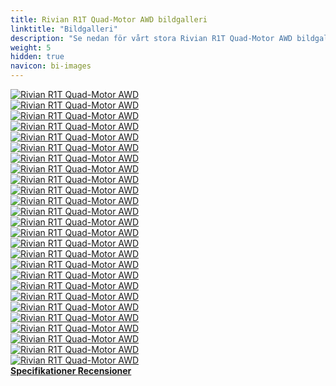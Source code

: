 ```yaml
---
title: Rivian R1T Quad-Motor AWD bildgalleri
linktitle: "Bildgalleri"
description: "Se nedan för vårt stora Rivian R1T Quad-Motor AWD bildgalleri. Klicka på bilderna för högupplösta versioner."
weight: 5
hidden: true
navicon: bi-images
---
```

<!-- markdownlint-disable MD033 -->
<div class="row" id ="my-gallery">
	<div class="pswp-grid-item col-6 col-md-4">
		<a href="https://media.evkx.net/multimedia/models/rivian/r1/r1t_quad-motor_awd/charging_1.jpg"
data-pswp-src="https://media.evkx.net/multimedia/models/rivian/r1/r1t_quad-motor_awd/charging_1.jpg"
data-pswp-width="2048"
data-pswp-height="1280" 
target="_blank">
			<img src="https://media.evkx.net/multimedia/models/rivian/r1/r1t_quad-motor_awd/charging_1_xst.jpg" alt="Rivian R1T Quad-Motor AWD" class="img-fluid " />
		</a>
	</div>
	<div class="pswp-grid-item col-6 col-md-4">
		<a href="https://media.evkx.net/multimedia/models/rivian/r1/r1t_quad-motor_awd/charging_2.jpg"
data-pswp-src="https://media.evkx.net/multimedia/models/rivian/r1/r1t_quad-motor_awd/charging_2.jpg"
data-pswp-width="2880"
data-pswp-height="1920" 
target="_blank">
			<img src="https://media.evkx.net/multimedia/models/rivian/r1/r1t_quad-motor_awd/charging_2_xst.jpg" alt="Rivian R1T Quad-Motor AWD" class="img-fluid " />
		</a>
	</div>
	<div class="pswp-grid-item col-6 col-md-4">
		<a href="https://media.evkx.net/multimedia/models/rivian/r1/r1t_quad-motor_awd/exterior_1.jpg"
data-pswp-src="https://media.evkx.net/multimedia/models/rivian/r1/r1t_quad-motor_awd/exterior_1.jpg"
data-pswp-width="2100"
data-pswp-height="1400" 
target="_blank">
			<img src="https://media.evkx.net/multimedia/models/rivian/r1/r1t_quad-motor_awd/exterior_1_xst.jpg" alt="Rivian R1T Quad-Motor AWD" class="img-fluid " />
		</a>
	</div>
	<div class="pswp-grid-item col-6 col-md-4">
		<a href="https://media.evkx.net/multimedia/models/rivian/r1/r1t_quad-motor_awd/exterior_10.jpg"
data-pswp-src="https://media.evkx.net/multimedia/models/rivian/r1/r1t_quad-motor_awd/exterior_10.jpg"
data-pswp-width="2100"
data-pswp-height="1400" 
target="_blank">
			<img src="https://media.evkx.net/multimedia/models/rivian/r1/r1t_quad-motor_awd/exterior_10_xst.jpg" alt="Rivian R1T Quad-Motor AWD" class="img-fluid " />
		</a>
	</div>
	<div class="pswp-grid-item col-6 col-md-4">
		<a href="https://media.evkx.net/multimedia/models/rivian/r1/r1t_quad-motor_awd/exterior_11.jpg"
data-pswp-src="https://media.evkx.net/multimedia/models/rivian/r1/r1t_quad-motor_awd/exterior_11.jpg"
data-pswp-width="1697"
data-pswp-height="1060" 
target="_blank">
			<img src="https://media.evkx.net/multimedia/models/rivian/r1/r1t_quad-motor_awd/exterior_11_xst.jpg" alt="Rivian R1T Quad-Motor AWD" class="img-fluid " />
		</a>
	</div>
	<div class="pswp-grid-item col-6 col-md-4">
		<a href="https://media.evkx.net/multimedia/models/rivian/r1/r1t_quad-motor_awd/exterior_12.jpg"
data-pswp-src="https://media.evkx.net/multimedia/models/rivian/r1/r1t_quad-motor_awd/exterior_12.jpg"
data-pswp-width="2880"
data-pswp-height="1920" 
target="_blank">
			<img src="https://media.evkx.net/multimedia/models/rivian/r1/r1t_quad-motor_awd/exterior_12_xst.jpg" alt="Rivian R1T Quad-Motor AWD" class="img-fluid " />
		</a>
	</div>
	<div class="pswp-grid-item col-6 col-md-4">
		<a href="https://media.evkx.net/multimedia/models/rivian/r1/r1t_quad-motor_awd/exterior_13.jpg"
data-pswp-src="https://media.evkx.net/multimedia/models/rivian/r1/r1t_quad-motor_awd/exterior_13.jpg"
data-pswp-width="2880"
data-pswp-height="1920" 
target="_blank">
			<img src="https://media.evkx.net/multimedia/models/rivian/r1/r1t_quad-motor_awd/exterior_13_xst.jpg" alt="Rivian R1T Quad-Motor AWD" class="img-fluid " />
		</a>
	</div>
	<div class="pswp-grid-item col-6 col-md-4">
		<a href="https://media.evkx.net/multimedia/models/rivian/r1/r1t_quad-motor_awd/exterior_14.jpg"
data-pswp-src="https://media.evkx.net/multimedia/models/rivian/r1/r1t_quad-motor_awd/exterior_14.jpg"
data-pswp-width="2880"
data-pswp-height="1920" 
target="_blank">
			<img src="https://media.evkx.net/multimedia/models/rivian/r1/r1t_quad-motor_awd/exterior_14_xst.jpg" alt="Rivian R1T Quad-Motor AWD" class="img-fluid " />
		</a>
	</div>
	<div class="pswp-grid-item col-6 col-md-4">
		<a href="https://media.evkx.net/multimedia/models/rivian/r1/r1t_quad-motor_awd/exterior_15.jpg"
data-pswp-src="https://media.evkx.net/multimedia/models/rivian/r1/r1t_quad-motor_awd/exterior_15.jpg"
data-pswp-width="2880"
data-pswp-height="1920" 
target="_blank">
			<img src="https://media.evkx.net/multimedia/models/rivian/r1/r1t_quad-motor_awd/exterior_15_xst.jpg" alt="Rivian R1T Quad-Motor AWD" class="img-fluid " />
		</a>
	</div>
	<div class="pswp-grid-item col-6 col-md-4">
		<a href="https://media.evkx.net/multimedia/models/rivian/r1/r1t_quad-motor_awd/exterior_2.jpg"
data-pswp-src="https://media.evkx.net/multimedia/models/rivian/r1/r1t_quad-motor_awd/exterior_2.jpg"
data-pswp-width="2100"
data-pswp-height="1400" 
target="_blank">
			<img src="https://media.evkx.net/multimedia/models/rivian/r1/r1t_quad-motor_awd/exterior_2_xst.jpg" alt="Rivian R1T Quad-Motor AWD" class="img-fluid " />
		</a>
	</div>
	<div class="pswp-grid-item col-6 col-md-4">
		<a href="https://media.evkx.net/multimedia/models/rivian/r1/r1t_quad-motor_awd/exterior_3.jpg"
data-pswp-src="https://media.evkx.net/multimedia/models/rivian/r1/r1t_quad-motor_awd/exterior_3.jpg"
data-pswp-width="2100"
data-pswp-height="1400" 
target="_blank">
			<img src="https://media.evkx.net/multimedia/models/rivian/r1/r1t_quad-motor_awd/exterior_3_xst.jpg" alt="Rivian R1T Quad-Motor AWD" class="img-fluid " />
		</a>
	</div>
	<div class="pswp-grid-item col-6 col-md-4">
		<a href="https://media.evkx.net/multimedia/models/rivian/r1/r1t_quad-motor_awd/exterior_4.jpg"
data-pswp-src="https://media.evkx.net/multimedia/models/rivian/r1/r1t_quad-motor_awd/exterior_4.jpg"
data-pswp-width="2100"
data-pswp-height="1400" 
target="_blank">
			<img src="https://media.evkx.net/multimedia/models/rivian/r1/r1t_quad-motor_awd/exterior_4_xst.jpg" alt="Rivian R1T Quad-Motor AWD" class="img-fluid " />
		</a>
	</div>
	<div class="pswp-grid-item col-6 col-md-4">
		<a href="https://media.evkx.net/multimedia/models/rivian/r1/r1t_quad-motor_awd/exterior_5.jpg"
data-pswp-src="https://media.evkx.net/multimedia/models/rivian/r1/r1t_quad-motor_awd/exterior_5.jpg"
data-pswp-width="2100"
data-pswp-height="1400" 
target="_blank">
			<img src="https://media.evkx.net/multimedia/models/rivian/r1/r1t_quad-motor_awd/exterior_5_xst.jpg" alt="Rivian R1T Quad-Motor AWD" class="img-fluid " />
		</a>
	</div>
	<div class="pswp-grid-item col-6 col-md-4">
		<a href="https://media.evkx.net/multimedia/models/rivian/r1/r1t_quad-motor_awd/exterior_6.jpg"
data-pswp-src="https://media.evkx.net/multimedia/models/rivian/r1/r1t_quad-motor_awd/exterior_6.jpg"
data-pswp-width="2100"
data-pswp-height="1400" 
target="_blank">
			<img src="https://media.evkx.net/multimedia/models/rivian/r1/r1t_quad-motor_awd/exterior_6_xst.jpg" alt="Rivian R1T Quad-Motor AWD" class="img-fluid " />
		</a>
	</div>
	<div class="pswp-grid-item col-6 col-md-4">
		<a href="https://media.evkx.net/multimedia/models/rivian/r1/r1t_quad-motor_awd/exterior_7.jpg"
data-pswp-src="https://media.evkx.net/multimedia/models/rivian/r1/r1t_quad-motor_awd/exterior_7.jpg"
data-pswp-width="2100"
data-pswp-height="1400" 
target="_blank">
			<img src="https://media.evkx.net/multimedia/models/rivian/r1/r1t_quad-motor_awd/exterior_7_xst.jpg" alt="Rivian R1T Quad-Motor AWD" class="img-fluid " />
		</a>
	</div>
	<div class="pswp-grid-item col-6 col-md-4">
		<a href="https://media.evkx.net/multimedia/models/rivian/r1/r1t_quad-motor_awd/exterior_8.jpg"
data-pswp-src="https://media.evkx.net/multimedia/models/rivian/r1/r1t_quad-motor_awd/exterior_8.jpg"
data-pswp-width="2100"
data-pswp-height="1400" 
target="_blank">
			<img src="https://media.evkx.net/multimedia/models/rivian/r1/r1t_quad-motor_awd/exterior_8_xst.jpg" alt="Rivian R1T Quad-Motor AWD" class="img-fluid " />
		</a>
	</div>
	<div class="pswp-grid-item col-6 col-md-4">
		<a href="https://media.evkx.net/multimedia/models/rivian/r1/r1t_quad-motor_awd/exterior_9.jpg"
data-pswp-src="https://media.evkx.net/multimedia/models/rivian/r1/r1t_quad-motor_awd/exterior_9.jpg"
data-pswp-width="2100"
data-pswp-height="1349" 
target="_blank">
			<img src="https://media.evkx.net/multimedia/models/rivian/r1/r1t_quad-motor_awd/exterior_9_xst.jpg" alt="Rivian R1T Quad-Motor AWD" class="img-fluid " />
		</a>
	</div>
	<div class="pswp-grid-item col-6 col-md-4">
		<a href="https://media.evkx.net/multimedia/models/rivian/r1/r1t_quad-motor_awd/frunk_1.jpg"
data-pswp-src="https://media.evkx.net/multimedia/models/rivian/r1/r1t_quad-motor_awd/frunk_1.jpg"
data-pswp-width="2880"
data-pswp-height="1920" 
target="_blank">
			<img src="https://media.evkx.net/multimedia/models/rivian/r1/r1t_quad-motor_awd/frunk_1_xst.jpg" alt="Rivian R1T Quad-Motor AWD" class="img-fluid " />
		</a>
	</div>
	<div class="pswp-grid-item col-6 col-md-4">
		<a href="https://media.evkx.net/multimedia/models/rivian/r1/r1t_quad-motor_awd/headlights_1.jpg"
data-pswp-src="https://media.evkx.net/multimedia/models/rivian/r1/r1t_quad-motor_awd/headlights_1.jpg"
data-pswp-width="2880"
data-pswp-height="1920" 
target="_blank">
			<img src="https://media.evkx.net/multimedia/models/rivian/r1/r1t_quad-motor_awd/headlights_1_xst.jpg" alt="Rivian R1T Quad-Motor AWD" class="img-fluid " />
		</a>
	</div>
	<div class="pswp-grid-item col-6 col-md-4">
		<a href="https://media.evkx.net/multimedia/models/rivian/r1/r1t_quad-motor_awd/interior_1.jpg"
data-pswp-src="https://media.evkx.net/multimedia/models/rivian/r1/r1t_quad-motor_awd/interior_1.jpg"
data-pswp-width="2880"
data-pswp-height="1920" 
target="_blank">
			<img src="https://media.evkx.net/multimedia/models/rivian/r1/r1t_quad-motor_awd/interior_1_xst.jpg" alt="Rivian R1T Quad-Motor AWD" class="img-fluid " />
		</a>
	</div>
	<div class="pswp-grid-item col-6 col-md-4">
		<a href="https://media.evkx.net/multimedia/models/rivian/r1/r1t_quad-motor_awd/interior_2.jpg"
data-pswp-src="https://media.evkx.net/multimedia/models/rivian/r1/r1t_quad-motor_awd/interior_2.jpg"
data-pswp-width="2880"
data-pswp-height="1920" 
target="_blank">
			<img src="https://media.evkx.net/multimedia/models/rivian/r1/r1t_quad-motor_awd/interior_2_xst.jpg" alt="Rivian R1T Quad-Motor AWD" class="img-fluid " />
		</a>
	</div>
	<div class="pswp-grid-item col-6 col-md-4">
		<a href="https://media.evkx.net/multimedia/models/rivian/r1/r1t_quad-motor_awd/main_1.jpg"
data-pswp-src="https://media.evkx.net/multimedia/models/rivian/r1/r1t_quad-motor_awd/main_1.jpg"
data-pswp-width="2100"
data-pswp-height="1400" 
target="_blank">
			<img src="https://media.evkx.net/multimedia/models/rivian/r1/r1t_quad-motor_awd/main_1_xst.jpg" alt="Rivian R1T Quad-Motor AWD" class="img-fluid " />
		</a>
	</div>
	<div class="pswp-grid-item col-6 col-md-4">
		<a href="https://media.evkx.net/multimedia/models/rivian/r1/r1t_quad-motor_awd/screens_1.jpg"
data-pswp-src="https://media.evkx.net/multimedia/models/rivian/r1/r1t_quad-motor_awd/screens_1.jpg"
data-pswp-width="1600"
data-pswp-height="1067" 
target="_blank">
			<img src="https://media.evkx.net/multimedia/models/rivian/r1/r1t_quad-motor_awd/screens_1_xst.jpg" alt="Rivian R1T Quad-Motor AWD" class="img-fluid " />
		</a>
	</div>
	<div class="pswp-grid-item col-6 col-md-4">
		<a href="https://media.evkx.net/multimedia/models/rivian/r1/r1t_quad-motor_awd/screens_2.jpg"
data-pswp-src="https://media.evkx.net/multimedia/models/rivian/r1/r1t_quad-motor_awd/screens_2.jpg"
data-pswp-width="1534"
data-pswp-height="1016" 
target="_blank">
			<img src="https://media.evkx.net/multimedia/models/rivian/r1/r1t_quad-motor_awd/screens_2_xst.jpg" alt="Rivian R1T Quad-Motor AWD" class="img-fluid " />
		</a>
	</div>
	<div class="pswp-grid-item col-6 col-md-4">
		<a href="https://media.evkx.net/multimedia/models/rivian/r1/r1t_quad-motor_awd/screens_3.jpg"
data-pswp-src="https://media.evkx.net/multimedia/models/rivian/r1/r1t_quad-motor_awd/screens_3.jpg"
data-pswp-width="2880"
data-pswp-height="1920" 
target="_blank">
			<img src="https://media.evkx.net/multimedia/models/rivian/r1/r1t_quad-motor_awd/screens_3_xst.jpg" alt="Rivian R1T Quad-Motor AWD" class="img-fluid " />
		</a>
	</div>
	<div class="pswp-grid-item col-6 col-md-4">
		<a href="https://media.evkx.net/multimedia/models/rivian/r1/r1t_quad-motor_awd/trunk_1.jpg"
data-pswp-src="https://media.evkx.net/multimedia/models/rivian/r1/r1t_quad-motor_awd/trunk_1.jpg"
data-pswp-width="2880"
data-pswp-height="1920" 
target="_blank">
			<img src="https://media.evkx.net/multimedia/models/rivian/r1/r1t_quad-motor_awd/trunk_1_xst.jpg" alt="Rivian R1T Quad-Motor AWD" class="img-fluid " />
		</a>
	</div>
</div>
<script type="module">
  import PhotoSwipeLightbox from '/js/photoswipe-lightbox.esm.js';
    const lightbox = new PhotoSwipeLightbox({
       gallery: '#my-gallery',
        children: 'a',
        pswpModule: () => import('/js/photoswipe.esm.js')
    });
lightbox.init();
</script>
<div class="mt-3 mb-3">
<a href="../specifications/" class="text-decoration-none text-black">
<strong><i class="bi-arrow-left"></i> Specifikationer </strong>
</a>
<a href="../reviews/" class="text-decoration-none text-black float-end">
<strong>Recensioner <i class="bi-arrow-right"></i></strong>
</a>
</div>
